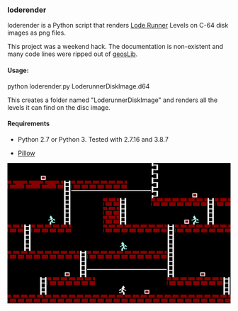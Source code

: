 ### loderender



loderender is a Python script that renders [Lode Runner](https://en.wikipedia.org/wiki/Lode_Runner) Levels on C-64 disk images as png files.

This project was a weekend hack. The documentation is non-existent and many code lines were ripped out of [geosLib](https://github.com/karstenw/geosLib).


#### Usage:

python loderender.py LoderunnerDiskImage.d64


This creates a folder named "LoderunnerDiskImage" and renders all the levels it can find on the disc image.


#### Requirements

- Python 2.7 or Python 3. Tested with 2.7.16 and 3.8.7

- [Pillow](https://pypi.org/project/Pillow/)


![level 1](./images/level_1.png?raw=True)
